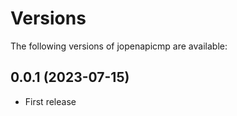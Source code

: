 Versions
========

The following versions of jopenapicmp are available:

0.0.1 (2023-07-15)
------------------
* First release
